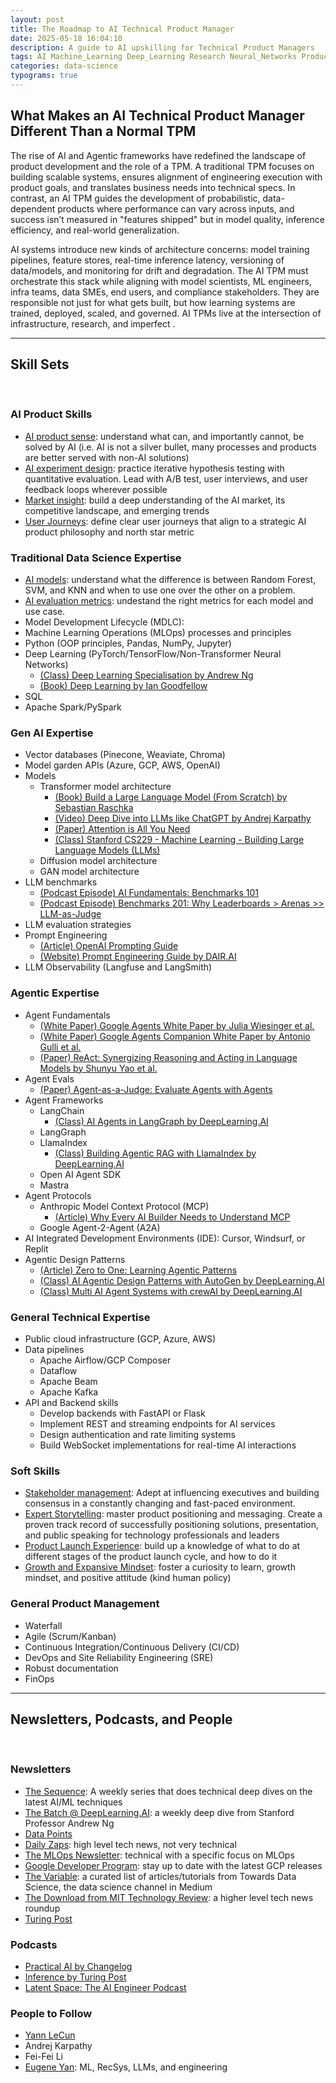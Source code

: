 ```yaml
---
layout: post
title: The Roadmap to AI Technical Product Manager
date: 2025-05-18 16:04:10
description: A guide to AI upskilling for Technical Product Managers
tags: AI Machine_Learning Deep_Learning Research Neural_Networks Product_Management Agents
categories: data-science
typograms: true
---
```


## What Makes an AI Technical Product Manager Different Than a Normal TPM

The rise of AI and Agentic frameworks have redefined the landscape of product development and the role of a TPM. A traditional TPM focuses on building scalable systems, ensures alignment of engineering execution with product goals, and translates business needs into technical specs. In contrast, an AI TPM guides the development of probabilistic, data-dependent products where performance can vary across inputs, and success isn’t measured in "features shipped" but in model quality, inference efficiency, and real-world generalization.

AI systems introduce new kinds of architecture concerns: model training pipelines, feature stores, real-time inference latency, versioning of data/models, and monitoring for drift and degradation. The AI TPM must orchestrate this stack while aligning with model scientists, ML engineers, infra teams, data SMEs, end users, and compliance stakeholders. They are responsible not just for what gets built, but how learning systems are trained, deployed, scaled, and governed. AI TPMs live at the intersection of infrastructure, research, and imperfect .

---
## Skill Sets
<br />


### AI Product Skills
* <ins>AI product sense</ins>: understand what can, and importantly cannot, be solved by AI (i.e. AI is not a silver bullet, many processes and products are better served with non-AI solutions)
* <ins>AI experiment design</ins>: practice iterative hypothesis testing with quantitative evaluation. Lead with A/B test, user interviews, and user feedback loops wherever possible
* <ins>Market insight</ins>: build a deep understanding of the AI market, its competitive landscape, and emerging trends
* <ins>User Journeys</ins>: define clear user journeys that align to a strategic AI product philosophy and north star metric

### Traditional Data Science Expertise
* <ins>AI models</ins>: understand what the difference is between Random Forest, SVM, and KNN and when to use one over the other on a problem. 
* <ins>AI evaluation metrics</ins>: undestand the right metrics for each model and use case.
* Model Development Lifecycle (MDLC): 
* Machine Learning Operations (MLOps) processes and principles
* Python (OOP principles, Pandas, NumPy, Jupyter)
* Deep Learning (PyTorch/TensorFlow/Non-Transformer Neural Networks)
    * [(Class) Deep Learning Specialisation by Andrew Ng](https://www.coursera.org/specializations/deep-learning)
    * [(Book) Deep Learning by Ian Goodfellow](https://www.deeplearningbook.org/)
* SQL
* Apache Spark/PySpark

### Gen AI Expertise
* Vector databases (Pinecone, Weaviate, Chroma)
* Model garden APIs (Azure, GCP, AWS, OpenAI)
* Models
    * Transformer model architecture
        * [(Book) Build a Large Language Model (From Scratch) by Sebastian Raschka](https://www.manning.com/books/build-a-large-language-model-from-scratch)
        * [(Video) Deep Dive into LLMs like ChatGPT by Andrej Karpathy](https://www.youtube.com/watch?v=7xTGNNLPyMI&ab_channel=AndrejKarpathy)
        * [(Paper) Attention is All You Need](https://arxiv.org/abs/1706.03762)
        * [(Class) Stanford CS229 - Machine Learning - Building Large Language Models (LLMs)](https://www.youtube.com/watch?v=9vM4p9NN0Ts&ab_channel=StanfordOnline)
    * Diffusion model architecture
    * GAN model architecture
* LLM benchmarks
    * [(Podcast Episode) AI Fundamentals: Benchmarks 101](https://www.latent.space/p/benchmarks-101)
    * [(Podcast Episode) Benchmarks 201: Why Leaderboards > Arenas >> LLM-as-Judge](https://www.latent.space/p/benchmarks-201)
* LLM evaluation strategies
* Prompt Engineering
    * [(Article) OpenAI Prompting Guide](https://platform.openai.com/docs/guides/text?api-mode=responses)
    * [(Website) Prompt Engineering Guide by DAIR.AI](https://www.promptingguide.ai/)
* LLM Observability (Langfuse and LangSmith)

### Agentic Expertise
* Agent Fundamentals
    * [(White Paper) Google Agents White Paper by Julia Wiesinger et al.](https://www.kaggle.com/whitepaper-agents)
    * [(White Paper) Google Agents Companion White Paper by Antonio Gulli et al.](https://www.kaggle.com/whitepaper-agent-companion)
    * [(Paper) ReAct: Synergizing Reasoning and Acting in Language Models by Shunyu Yao et al.](https://arxiv.org/abs/2210.03629)
* Agent Evals
    * [(Paper) Agent-as-a-Judge: Evaluate Agents with Agents](https://arxiv.org/abs/2410.10934)
* Agent Frameworks
    * LangChain
        * [(Class) AI Agents in LangGraph by DeepLearning.AI](https://www.deeplearning.ai/short-courses/ai-agents-in-langgraph/)
    * LangGraph
    * LlamaIndex
        * [(Class) Building Agentic RAG with LlamaIndex by DeepLearning.AI](https://www.deeplearning.ai/short-courses/building-agentic-rag-with-llamaindex/)
    * Open AI Agent SDK
    * Mastra
* Agent Protocols
    * Anthropic Model Context Protocol (MCP)
        * [(Article) Why Every AI Builder Needs to Understand MCP](https://blog.neosage.io/p/why-every-ai-builder-needs-to-understand)
    * Google Agent-2-Agent (A2A)
* AI Integrated Development Environments (IDE): Cursor, Windsurf, or Replit
* Agentic Design Patterns
    * [(Article) Zero to One: Learning Agentic Patterns](https://www.philschmid.de/agentic-pattern)
    * [(Class) AI Agentic Design Patterns with AutoGen by DeepLearning.AI](https://www.deeplearning.ai/short-courses/ai-agentic-design-patterns-with-autogen/)
    * [(Class) Multi AI Agent Systems with crewAI by DeepLearning.AI](https://www.deeplearning.ai/short-courses/multi-ai-agent-systems-with-crewai/)

### General Technical Expertise
* Public cloud infrastructure (GCP, Azure, AWS)
* Data pipelines
    * Apache Airflow/GCP Composer
    * Dataflow
    * Apache Beam
    * Apache Kafka
* API and Backend skills
    * Develop backends with FastAPI or Flask 
    * Implement REST and streaming endpoints for AI services
    * Design authentication and rate limiting systems
    * Build WebSocket implementations for real-time AI interactions

### Soft Skills
* <ins>Stakeholder management</ins>: Adept at influencing executives and building consensus in a constantly changing and fast-paced environment. 
* <ins>Expert Storytelling</ins>: master product positioning and messaging. Create a proven track record of successfully positioning solutions, presentation, and public speaking for technology professionals and leaders
* <ins>Product Launch Experience</ins>: build up a knowledge of what to do at different stages of the product launch cycle, and how to do it
* <ins>Growth and Expansive Mindset</ins>: foster a curiosity to learn, growth mindset, and positive attitude (kind human policy)

### General Product Management
* Waterfall
* Agile (Scrum/Kanban)
* Continuous Integration/Continuous Delivery (CI/CD)
* DevOps and Site Reliability Engineering (SRE)
* Robust documentation
* FinOps


---

## Newsletters, Podcasts, and People
<br />

### Newsletters
* [The Sequence](https://thesequence.substack.com/): A weekly series that does technical deep dives on the latest AI/ML techniques 
* [The Batch @ DeepLearning.AI](https://www.deeplearning.ai/the-batch/): a weekly deep dive from Stanford Professor Andrew Ng
* [Data Points](https://www.deeplearning.ai/the-batch/tag/data-points/) 
* [Daily Zaps](https://www.dailyzaps.com/): high level tech news, not very technical
* [The MLOps Newsletter](https://mlops.substack.com/): technical with a specific focus on MLOps
* [Google Developer Program](https://developers.google.com/newsletter): stay up to date with the latest GCP releases
* [The Variable](https://medium.com/towards-data-science/newsletter): a curated list of articles/tutorials from Towards Data Science, the data science channel in Medium
* [The Download from MIT Technology Review](https://www.technologyreview.com/topic/download-newsletter/): a higher level tech news roundup
* [Turing Post](https://www.turingpost.com/) 

### Podcasts
* [Practical AI by Changelog](https://podcasts.apple.com/us/podcast/practical-ai/id1406537385)
* [Inference by Turing Post](https://www.youtube.com/playlist?list=PLRRoCwK1ZTNCAZXXOswpIYQqzMgT4swsI)
* [Latent Space: The AI Engineer Podcast](https://www.latent.space/podcast)

### People to Follow
* [Yann LeCun](https://www.linkedin.com/in/yann-lecun/)
* Andrej Karpathy
* Fei-Fei Li
* [Eugene Yan](https://eugeneyan.com/subscribe): ML, RecSys, LLMs, and engineering

